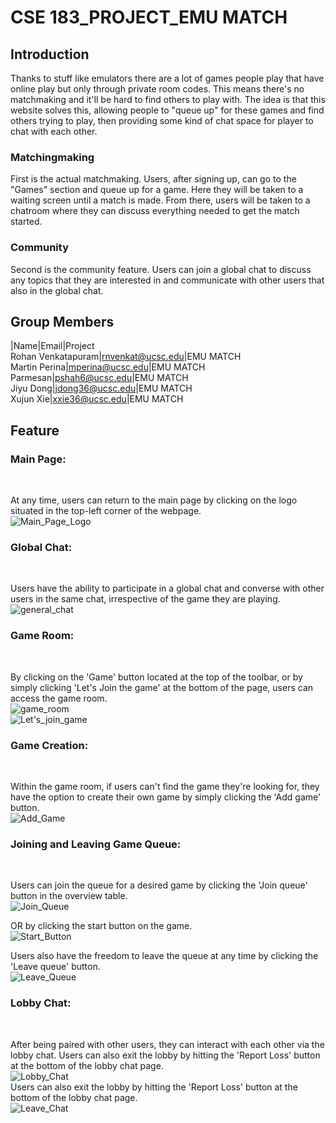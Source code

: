 # CSE 183_PROJECT_EMU MATCH

## Introduction
Thanks to stuff like emulators there are a lot of games people play that have online play but only through private room codes. This means there's no matchmaking and it'll be hard to find others to play with. The idea is that this website solves this, allowing people to "queue up" for these games and find others trying to play, then providing some kind of chat space for player to chat with each other.
### Matchingmaking
First is the actual matchmaking. Users, after signing up, can go to the "Games" section and queue up for a game. Here they will be taken to a waiting screen until a match is made. From there, users will be taken to a chatroom where they can discuss everything needed to get the match started. 
### Community
Second is the community feature. Users can join a global chat to discuss any topics that they are interested in and communicate with other users that also in the global chat.

## Group Members

|Name|Email|Project <br/>
Rohan Venkatapuram|rnvenkat@ucsc.edu|EMU MATCH <br/>
Martin Perina|mperina@ucsc.edu|EMU MATCH <br/>
Parmesan|pshah6@ucsc.edu|EMU MATCH <br/>
Jiyu Dong|jdong36@ucsc.edu|EMU MATCH <br/>
Xujun Xie|xxie36@ucsc.edu|EMU MATCH <br/>


## Feature

### Main Page: 
<br/>

At any time, users can return to the main page by clicking on the logo situated in the top-left corner of the webpage.
<br/>
    ![Main_Page_Logo](https://drive.google.com/file/d/1f2hWGI_7zMaqv_LjuFY13_sI6bYNShAR/view?usp=drive_link)
<br/>

### Global Chat: 
<br/>

Users have the ability to participate in a global chat and converse with other users in the same chat, irrespective of the game they are playing.
<br/>
    ![general_chat](https://drive.google.com/file/d/1HRMdfsjidunLZFGtVIvEirMWJ5JcqUZS/view?usp=drive_link)
<br/>

### Game Room: 
<br/>

By clicking on the 'Game' button located at the top of the toolbar, or by simply clicking 'Let's Join the game' at the bottom of the page, users can access the game room.
<br/>
    ![game_room](https://drive.google.com/file/d/1wE78PTjnwArqEf7tH2fkENFSovOBLARs/view?usp=drive_link)
<br/>
    ![Let's_join_game](https://drive.google.com/file/d/1f2hWGI_7zMaqv_LjuFY13_sI6bYNShAR/view?usp=drive_link)
<br/>

### Game Creation: 
<br/>

Within the game room, if users can't find the game they're looking for, they have the option to create their own game by simply clicking the 'Add game' button.
<br/>
    ![Add_Game](https://drive.google.com/file/d/1jeB4MzXITAXRYFEu946NNICa31km0EIH/view?usp=drive_link)
<br/>

### Joining and Leaving Game Queue: 
<br/>

Users can join the queue for a desired game by clicking the 'Join queue' button in the overview table.
<br/>
    ![Join_Queue](https://drive.google.com/file/d/1U-vr-972vl41k1sWOEkV2b3Ix2MTffut/view?usp=drive_link)
<br/>

OR by clicking the start button on the game.
<br/>
    ![Start_Button](https://drive.google.com/file/d/1rLykMwo297wfSG-OBjPa2VAQqTV-WWeC/view?usp=drive_link)
<br/>

Users also have the freedom to leave the queue at any time by clicking the 'Leave queue' button.
<br/>
    ![Leave_Queue](https://drive.google.com/file/d/15QlLstHnYHs1qC_DFnRc_PHsxPc_TRR3/view?usp=drive_link)
<br/>

### Lobby Chat:
<br/>

After being paired with other users, they can interact with each other via the lobby chat. Users can also exit the lobby by hitting the 'Report Loss' button at the bottom of the lobby chat page.
<br/>
    ![Lobby_Chat](https://drive.google.com/file/d/1aL-MNovipKzBBGkqMisBTmeB20kTM8pU/view?usp=drive_link)
<br/>
Users can also exit the lobby by hitting the 'Report Loss' button at the bottom of the lobby chat page.
<br/>
    ![Leave_Chat](https://drive.google.com/file/d/1aL-MNovipKzBBGkqMisBTmeB20kTM8pU/view?usp=drive_link)
